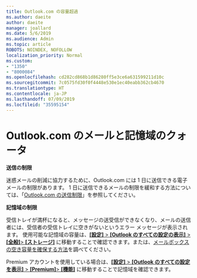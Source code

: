 ```yaml
---
title: Outlook.com の容量超過
ms.author: daeite
author: daeite
manager: joallard
ms.date: 5/6/2019
ms.audience: Admin
ms.topic: article
ROBOTS: NOINDEX, NOFOLLOW
localization_priority: Normal
ms.custom:
- "1350"
- "8000084"
ms.openlocfilehash: cd282cd868b1d86280ff5e3ce6a631599211d10c
ms.sourcegitcommit: 7c0575fd30f0f4448e530e1ec40eabb362cb4670
ms.translationtype: HT
ms.contentlocale: ja-JP
ms.lasthandoff: 07/09/2019
ms.locfileid: "35595154"
---
```

# <a name="email-and-storage-quota-in-outlookcom"></a>Outlook.com のメールと記憶域のクォータ

**送信の制限**

迷惑メールの削減に協力するために、Outlook.com には 1 日に送信できる電子メールの制限があります。 1 日に送信できるメールの制限を緩和する方法については、「[Outlook.com の送信制限](https://support.office.com/article/279ee200-594c-40f0-9ec8-bb6af7735c2e?wt.mc_id=Office_Outlook_com_Alchemy)」を参照してください。

**記憶域の制限**

受信トレイが満杯になると、メッセージの送受信ができなくなり、メールの送信者には、受信者の受信トレイに空きがないというエラー メッセージが表示されます。 使用可能な記憶域の容量は、[**[設定]** > **[Outlook のすべての設定の表示]** > **[全般]**> **[ストレージ]**](https://outlook.live.com/mail/options/general/storage) に移動することで確認できます。または、[メールボックスの空き容量を確保する方法](https://support.office.com/article/7ac99134-69e5-4619-ac0b-2d313bba5e9e?wt.mc_id=Office_Outlook_com_Alchemy)を調べてください。

Premium アカウントを使用している場合は、[**[設定]** > **[Outlook のすべての設定を表示]** > **[Premium]**> **[機能]**](https://outlook.live.com/mail/options/premium/features) に移動することで記憶域を確認できます。
